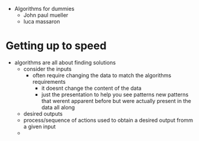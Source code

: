 - Algorithms for dummies
  - John paul mueller
  - luca massaron


# Getting up to speed
  - algorithms are all about finding solutions
    - consider the inputs
      - often require changing the data to match the algorithms requirements
        - it doesnt change the content of the data
        - just the presentation to help you see patterns new patterns that werent apparent before but were actually present in the data all along
    - desired outputs
    - process/sequence of actions used to obtain a desired output fromm a given input
    -